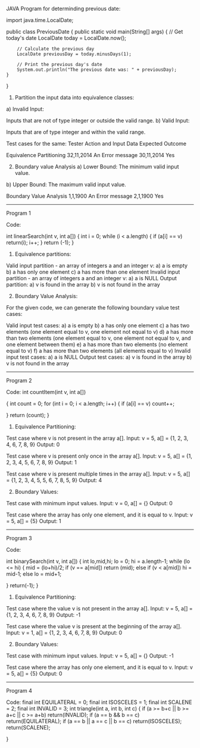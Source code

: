 JAVA Program for determinding previous date:

import java.time.LocalDate;

public class PreviousDate {
    public static void main(String[] args) {
        // Get today's date
        LocalDate today = LocalDate.now();
        
        // Calculate the previous day
        LocalDate previousDay = today.minusDays(1);
        
        // Print the previous day's date
        System.out.println("The previous date was: " + previousDay);
    }
}

1. Partition the input data into equivalence classes:

a) Invalid Input:

Inputs that are not of type integer or outside the valid range.
b) Valid Input:

Inputs that are of type integer and within the valid range.

Test cases for the same:
Tester Action and Input Data                  Expected Outcome

Equivalence Partitioning
32,11,2014                                      An Error message
30,11,2014                                      Yes

2. Boundary value Analysis
a) Lower Bound:
The minimum valid input value.

b) Upper Bound:
The maximum valid input value.

Boundary Value Analysis
1,1,1900                                       An Error message
2,1,1900                                       Yes

-----------------------------------------------------------------------------------------------------------------------

Program 1

Code:

int linearSearch(int v, int a[])
{
int i = 0;
while (i < a.length)
{
if (a[i] == v)
return(i);
i++;
}
return (-1);
}

1. Equivalence partitions:

Valid input partition - an array of integers a and an integer v:
a) a is empty
b) a has only one element
c) a has more than one element
Invalid input partition - an array of integers a and an integer v:
a) a is NULL
Output partition:
a) v is found in the array
b) v is not found in the array

2. Boundary Value Analysis:

For the given code, we can generate the following boundary value test cases:

Valid input test cases:
a) a is empty
b) a has only one element
c) a has two elements (one element equal to v, one element not equal to v)
d) a has more than two elements (one element equal to v, one element not equal to v, and one element between them)
e) a has more than two elements (no element equal to v)
f) a has more than two elements (all elements equal to v)
Invalid input test cases:
a) a is NULL
Output test cases:
a) v is found in the array
b) v is not found in the array

-------------------------------------------------------------------------------------------------------------------------------------------------------------

Program 2

Code:
int countItem(int v, int a[])

{
int count = 0;
for (int i = 0; i < a.length; i++)
{
if (a[i] == v)
count++;

}
return (count);
}

1. Equivalence Partitioning:

Test case where v is not present in the array a[].
Input: v = 5, a[] = {1, 2, 3, 4, 6, 7, 8, 9}                            Output: 0

Test case where v is present only once in the array a[].
Input: v = 5, a[] = {1, 2, 3, 4, 5, 6, 7, 8, 9}                         Output: 1

Test case where v is present multiple times in the array a[].
Input: v = 5, a[] = {1, 2, 3, 4, 5, 5, 6, 7, 8, 5, 9}                   Output: 4


2. Boundary Values:

Test case with minimum input values.
Input: v = 0, a[] = {}                                                  Output: 0

Test case where the array has only one element, and it is equal to v.
Input: v = 5, a[] = {5}                                                 Output: 1

-----------------------------------------------------------------------------------------------------------------------------

Program 3

Code:

int binarySearch(int v, int a[])
{
int lo,mid,hi;
lo = 0;
hi = a.length-1;
while (lo <= hi)
{
mid = (lo+hi)/2;
if (v == a[mid])
return (mid);
else if (v < a[mid])
hi = mid-1;
else
lo = mid+1;

}
return(-1);
}

1. Equivalence Partitioning:

Test case where the value v is not present in the array a[].
Input: v = 5, a[] = {1, 2, 3, 4, 6, 7, 8, 9}                                 Output: -1

Test case where the value v is present at the beginning of the array a[].
Input: v = 1, a[] = {1, 2, 3, 4, 6, 7, 8, 9}                                 Output: 0

2. Boundary Values:

Test case with minimum input values.
Input: v = 5, a[] = {}                                                       Output: -1

Test case where the array has only one element, and it is equal to v.
Input: v = 5, a[] = {5}                                                      Output: 0

--------------------------------------------------------------------------------------------------------------------

Program 4

Code:
final int EQUILATERAL = 0;
final int ISOSCELES = 1;
final int SCALENE = 2;
final int INVALID = 3;
int triangle(int a, int b, int c)
{
if (a >= b+c || b >= a+c || c >= a+b)
return(INVALID);
if (a == b && b == c)
return(EQUILATERAL);
if (a == b || a == c || b == c)
return(ISOSCELES);
return(SCALENE);

}
